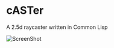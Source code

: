 # cASTer
A 2.5d raycaster written in Common Lisp

![ScreenShot](https://cloud.githubusercontent.com/assets/4613112/20233295/f4d67db6-a833-11e6-8064-4e12f527f89b.png)
